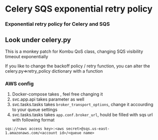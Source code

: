 # Celery SQS exponential retry policy

### Exponential retry policy for Celery and SQS

## Look under celery.py

This is a monkey patch for Kombu QoS class, changing SQS visibility timeout exponentially

If you like to change the backoff policy / retry function, you can alter the celery.py=>retry_policy dictionary with a function

### AWS config
1. Docker-compose takes <queue name>, feel free changing it 
1. svc.app.api takes <queue name> parameter as well
1. svc.tasks.tasks takes `broker_transport_options`, change it accourding to your queue settings
1. svc.tasks.tasks takes `app.conf.broker_url`, hould be filled with sqs url with following format
```
sqs://<aws access key>:<aws secret>@sqs.us-east-1.amazonaws.com/<account id>/<queue name>
```
